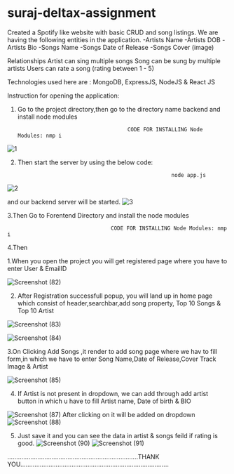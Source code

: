 # suraj-deltax-assignment
Created a Spotify like website with basic CRUD and song listings. We are having the following entities in the application.
-Artists Name
-Artists DOB
-Artists Bio
-Songs Name
-Songs Date of Release
-Songs Cover (image)

Relationships
Artist can sing multiple songs
Song can be sung by multiple artists
Users can rate a song (rating between 1 - 5)

Technologies used here are : MongoDB, ExpressJS, NodeJS & React JS


Instruction for opening the application:
1. Go to the project directory,then go to the directory name backend and install node modules 

                                          CODE FOR INSTALLING Node Modules: nmp i

  ![1](https://user-images.githubusercontent.com/102608955/188390205-1e3a8762-68a0-491f-8cf4-7eee031d3c3c.jpg)


2. Then start the server by using the below code: 

                                                        node app.js
                                                        
  ![2](https://user-images.githubusercontent.com/102608955/188391823-edc477d8-d65f-4ede-acd7-a9e8bbef8e83.jpg)
  
  and our backend server will be started.
  ![3](https://user-images.githubusercontent.com/102608955/188391848-abd399d1-71b7-47e9-9f41-33d1dea607ac.jpg)
  

3.Then Go to Forentend Directory and install the node modules

                                     CODE FOR INSTALLING Node Modules: nmp i
 
4.Then 

1.When you open the project you will get registered page where you have to enter User & EmailID

![Screenshot (82)](https://user-images.githubusercontent.com/102608955/188329539-1d7da959-4943-4f85-b0fc-c97852c6fd6b.png)

2. After Registration successfull popup, you will land up in home page which consist of header,searchbar,add song property, Top 10 Songs & Top 10 Artist

![Screenshot (83)](https://user-images.githubusercontent.com/102608955/188329683-9e00589b-6f53-4af7-8fee-4b82fbee2948.png)

![Screenshot (84)](https://user-images.githubusercontent.com/102608955/188329699-e56ae6ee-c506-49dc-bc8f-769f68cedb45.png)

3.On Clicking Add Songs ,it render to add song page where we hav to fill form,in which we have to enter Song Name,Date of Release,Cover Track Image & Artist

![Screenshot (85)](https://user-images.githubusercontent.com/102608955/188330111-047ead75-ce14-47ff-bab0-72431acf6041.png)

4. If Artist is not present in dropdown, we can add through add artist button in which u have to fill Artist name, Date of birth & BIO

![Screenshot (87)](https://user-images.githubusercontent.com/102608955/188330233-6476816c-19f2-44d0-9a76-1d3bfce656ea.png)
After clicking on it will be added on dropdown![Screenshot (88)](https://user-images.githubusercontent.com/102608955/188330264-831e24ab-fc17-4d53-b88c-2a71248f8bd7.png)

5. Just save it and you can see the data in artist & songs feild if rating is good.
![Screenshot (90)](https://user-images.githubusercontent.com/102608955/188330374-3504b684-2f04-4d60-9025-d40094254f21.png)
![Screenshot (91)](https://user-images.githubusercontent.com/102608955/188330379-f51a18d8-b073-435c-b54f-8bbf0405552c.png)



..........................................................................THANK YOU....................................................................................
